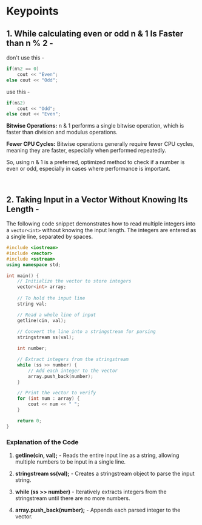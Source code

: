 
# Keypoints

## 1. While calculating even or odd n & 1 Is Faster than n % 2 - 

don't use this - 
```cpp
if(n%2 == 0)
    cout << "Even";
else cout << "Odd";

```
use this - 
```cpp
if(n&2) 
    cout << "Odd";
else cout << "Even";
```

**Bitwise Operations:** n & 1 performs a single bitwise operation, which is faster than division and modulus operations.

**Fewer CPU Cycles:** Bitwise operations generally require fewer CPU cycles, meaning they are faster, especially when performed repeatedly.

So, using n & 1 is a preferred, optimized method to check if a number is even or odd, especially in cases where performance is important.

<br/>

## 2. Taking Input in a Vector Without Knowing Its Length - 

The following code snippet demonstrates how to read multiple integers into a `vector<int>` without knowing the input length. The integers are entered as a single line, separated by spaces.

```cpp
#include <iostream>
#include <vector>
#include <sstream>
using namespace std;

int main() {
    // Initialize the vector to store integers
    vector<int> array;                         
    
    // To hold the input line
    string val;         

    // Read a whole line of input
    getline(cin, val);  
    
    // Convert the line into a stringstream for parsing
    stringstream ss(val);  

    int number;

    // Extract integers from the stringstream
    while (ss >> number) {  
        // Add each integer to the vector
        array.push_back(number);  
    }

    // Print the vector to verify
    for (int num : array) {
        cout << num << " ";
    }

    return 0;
}
```

### Explanation of the Code

1. **getline(cin, val);** - Reads the entire input line as a string, allowing multiple numbers to be input in a single line.

2. **stringstream ss(val);** - Creates a stringstream object to parse the input string.

3. **while (ss >> number)** - Iteratively extracts integers from the stringstream until there are no more numbers.

4. **array.push_back(number);** - Appends each parsed integer to the vector.